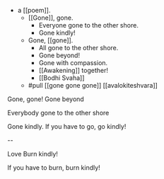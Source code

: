 - a [[poem]].
  - [[Gone]], gone.
    - Everyone gone to the other shore.
    - Gone kindly!
  - Gone, [[gone]].
    - All gone to the other shore.
    - Gone beyond!
    - Gone with compassion.
    - [[Awakening]] together!
    - [[Bodhi Svaha]]
  - #pull [[gone gone gone]] [[avalokiteshvara]]

Gone, gone!
Gone beyond

Everybody gone to the other shore

Gone kindly.
If you have to go, go kindly!

--

Love
Burn kindly!

If you have to burn,
   burn kindly!
